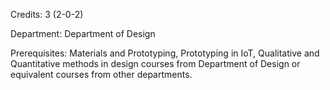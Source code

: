 Credits: 3 (2-0-2)

Department: Department of Design

Prerequisites: Materials and Prototyping, Prototyping in IoT, Qualitative and Quantitative methods in design courses from Department of Design or equivalent courses from other departments.

